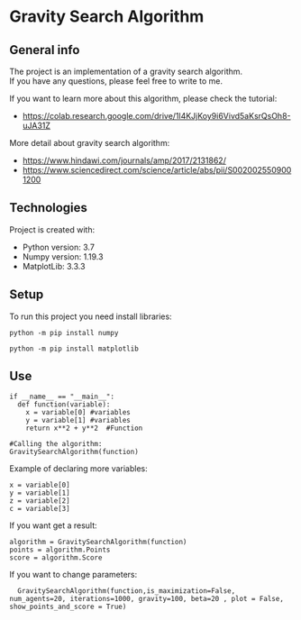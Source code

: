 # Gravity Search Algorithm

## General info
The project is an implementation of a gravity search algorithm.<br />
If you have any questions, please feel free to write to me.<br />

If you want to learn more about this algorithm, please check the tutorial:
* https://colab.research.google.com/drive/1l4KJjKoy9i6Vivd5aKsrQsOh8-uJA31Z

More detail about gravity search algorithm: 
* https://www.hindawi.com/journals/amp/2017/2131862/
* https://www.sciencedirect.com/science/article/abs/pii/S0020025509001200

## Technologies
Project is created with:
* Python version: 3.7 
* Numpy version: 1.19.3 
* MatplotLib: 3.3.3 

## Setup 
To run this project you need install libraries:
```
python -m pip install numpy
```
```
python -m pip install matplotlib
```

## Use 

```
if __name__ == "__main__":
  def function(variable):
    x = variable[0] #variables
    y = variable[1] #variables
    return x**2 + y**2  #Function
    
#Calling the algorithm: 
GravitySearchAlgorithm(function) 
```

Example of declaring more variables:<br />
```
x = variable[0]
y = variable[1]
z = variable[2]
c = variable[3]
```

If you want get a result: <br />
```
algorithm = GravitySearchAlgorithm(function)
points = algorithm.Points 
score = algorithm.Score 
```

If you want to change parameters: <br />
```
  GravitySearchAlgorithm(function,is_maximization=False, num_agents=20, iterations=1000, gravity=100, beta=20 , plot = False, show_points_and_score = True)
```
